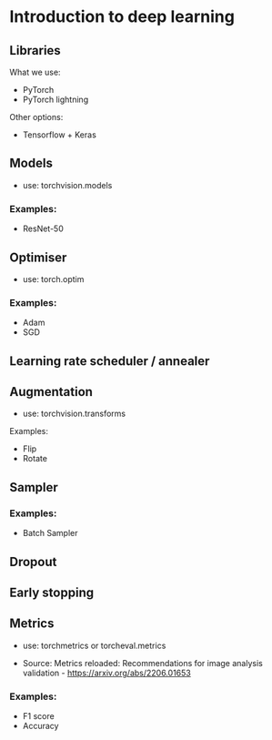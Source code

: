 # Introduction to deep learning

## Libraries

What we use:
* PyTorch
* PyTorch lightning

Other options:
* Tensorflow + Keras

## Models
* use: torchvision.models

### Examples:
* ResNet-50

## Optimiser
* use: torch.optim

### Examples:
* Adam
* SGD

## Learning rate scheduler / annealer

## Augmentation
* use: torchvision.transforms

Examples:
* Flip
* Rotate


## Sampler

### Examples:
* Batch Sampler

## Dropout

## Early stopping


## Metrics
* use: torchmetrics or torcheval.metrics

* Source: Metrics reloaded: Recommendations for image analysis validation - https://arxiv.org/abs/2206.01653

### Examples:
* F1 score
* Accuracy
